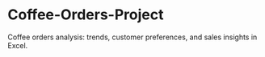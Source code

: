 # Coffee-Orders-Project
Coffee orders analysis: trends, customer preferences, and sales insights in Excel.
